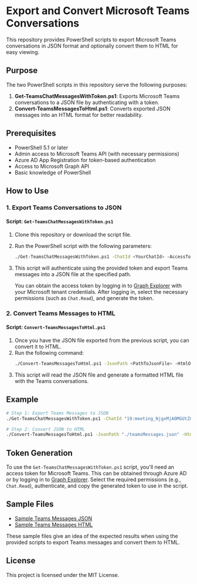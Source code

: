 # Export and Convert Microsoft Teams Conversations

This repository provides PowerShell scripts to export Microsoft Teams conversations in JSON format and optionally convert them to HTML for easy viewing.

## Purpose

The two PowerShell scripts in this repository serve the following purposes:
1. **Get-TeamsChatMessagesWithToken.ps1**: Exports Microsoft Teams conversations to a JSON file by authenticating with a token.
2. **Convert-TeamsMessagesToHtml.ps1**: Converts exported JSON messages into an HTML format for better readability.

## Prerequisites

- PowerShell 5.1 or later
- Admin access to Microsoft Teams API (with necessary permissions)
- Azure AD App Registration for token-based authentication
- Access to Microsoft Graph API
- Basic knowledge of PowerShell

## How to Use

### 1. Export Teams Conversations to JSON

#### Script: `Get-TeamsChatMessagesWithToken.ps1`

1. Clone this repository or download the script file.
2. Run the PowerShell script with the following parameters:
   ```bash
   ./Get-TeamsChatMessagesWithToken.ps1 -ChatId <YourChatId> -AccessToken <YourAccessToken> -OutputFilePath <PathToSaveJson>
   ```
3. This script will authenticate using the provided token and export Teams messages into a JSON file at the specified path.
   
   You can obtain the access token by logging in to [Graph Explorer](https://developer.microsoft.com/en-us/graph/graph-explorer) with your Microsoft tenant credentials. After logging in, select the necessary permissions (such as `Chat.Read`), and generate the token.

### 2. Convert Teams Messages to HTML

#### Script: `Convert-TeamsMessagesToHtml.ps1`

1. Once you have the JSON file exported from the previous script, you can convert it to HTML.
2. Run the following command:
   ```bash
   ./Convert-TeamsMessagesToHtml.ps1 -JsonPath <PathToJsonFile> -HtmlOutputPath <PathToSaveHtml>
   ```
3. This script will read the JSON file and generate a formatted HTML file with the Teams conversations.

## Example

```bash
# Step 1: Export Teams Messages to JSON
./Get-TeamsChatMessagesWithToken.ps1 -ChatId "19:meeting_NjgxMjA0MGUtZmRiYy00MjY2LTlkYWMtOWJmYmEzYTA3YWZi@thread.v2" -AccessToken "eyJ..." -OutputFilePath "./teamsMessages.json"

# Step 2: Convert JSON to HTML
./Convert-TeamsMessagesToHtml.ps1 -JsonPath "./teamsMessages.json" -HtmlOutputPath "./teamsMessages.html"
```

## Token Generation

To use the `Get-TeamsChatMessagesWithToken.ps1` script, you'll need an access token for Microsoft Teams. This can be obtained through Azure AD or by logging in to [Graph Explorer](https://developer.microsoft.com/en-us/graph/graph-explorer). Select the required permissions (e.g., `Chat.Read`), authenticate, and copy the generated token to use in the script.

## Sample Files

- [Sample Teams Messages JSON](samples/sample_teams_messages.json)
- [Sample Teams Messages HTML](samples/sample_teams_messages.html)

These sample files give an idea of the expected results when using the provided scripts to export Teams messages and convert them to HTML.

## License

This project is licensed under the MIT License.
